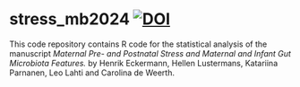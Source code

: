 # stress_mb2024 [![DOI](https://zenodo.org/badge/814048895.svg)](https://zenodo.org/doi/10.5281/zenodo.11611110)


This code repository contains R code for the statistical analysis of the manuscript *Maternal Pre- and Postnatal Stress and Maternal and Infant Gut Microbiota Features.* by Henrik Eckermann, Hellen Lustermans, Katariina Parnanen, Leo Lahti and Carolina de Weerth.
